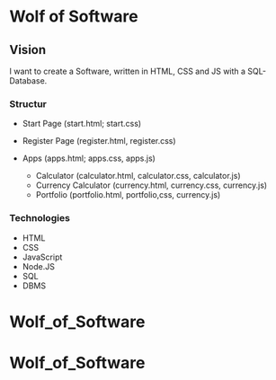 # Wolf of Software

## Vision 

I want to create a Software, written in HTML, CSS and JS with a SQL-Database. <br>


### Structur

- Start Page (start.html; start.css) 

- Register Page (register.html, register.css)

- Apps (apps.html; apps.css, apps.js)

    - Calculator (calculator.html, calculator.css, calculator.js)
    - Currency Calculator (currency.html, currency.css, currency.js)
    - Portfolio (portfolio.html, portfolio,css, currency.js)

### Technologies

- HTML
- CSS
- JavaScript 
- Node.JS
- SQL
- DBMS

# Wolf_of_Software
# Wolf_of_Software
